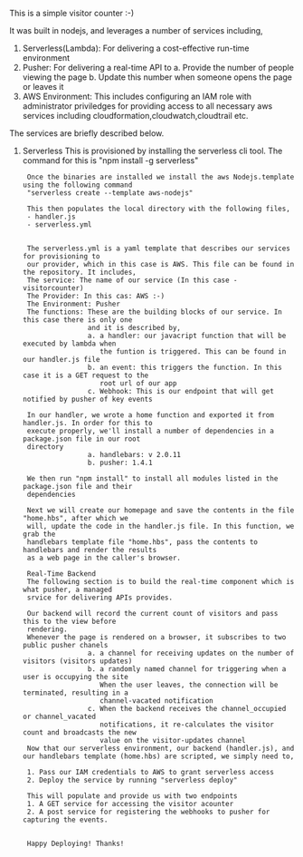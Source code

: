 This is a simple visitor counter :-)

It was built in nodejs, and leverages a number of services including, 
1. Serverless(Lambda): For delivering a cost-effective run-time environment
2. Pusher: For delivering a real-time API to 
   a. Provide the number of people viewing the page
   b. Update this number when someone opens the page or leaves it
3. AWS Environment: This includes configuring an IAM role with administrator priviledges for providing access to all necessary aws services including cloudformation,cloudwatch,cloudtrail etc. 

The services are briefly described below. 

1. Serverless
	This is provisioned by installing the serverless cli tool.
        The command for this is "npm install -g serverless"

        Once the binaries are installed we install the aws Nodejs.template using the following command
        "serverless create --template aws-nodejs"

        This then populates the local directory with the following files,
        - handler.js
        - serverless.yml


        The serverless.yml is a yaml template that describes our services for provisioning to
        our provider, which in this case is AWS. This file can be found in the repository. It includes,
        The service: The name of our service (In this case - visitorcounter)
        The Provider: In this cas: AWS :-)
        The Environment: Pusher
        The functions: These are the building blocks of our service. In this case there is only one 
                       and it is described by,
                       a. a handler: our javacript function that will be executed by lambda when 
                          the funtion is triggered. This can be found in our handler.js file
                       b. an event: this triggers the function. In this case it is a GET request to the
                          root url of our app
                       c. Webhook: This is our endpoint that will get notified by pusher of key events
        
        In our handler, we wrote a home function and exported it from handler.js. In order for this to
        execute properly, we'll install a number of dependencies in a package.json file in our root 
        directory 
                       a. handlebars: v 2.0.11
                       b. pusher: 1.4.1

        We then run "npm install" to install all modules listed in the package.json file and their 
        dependencies
   
        Next we will create our homepage and save the contents in the file "home.hbs", after which we 
        will, update the code in the handler.js file. In this function, we grab the
        handlebars template file "home.hbs", pass the contents to handlebars and render the results
        as a web page in the caller's browser. 

        Real-Time Backend
        The following section is to build the real-time component which is what pusher, a managed
        srvice for delivering APIs provides.
       
        Our backend will record the current count of visitors and pass this to the view before
        rendering. 
        Whenever the page is rendered on a browser, it subscribes to two public pusher chanels
                       a. a channel for receiving updates on the number of visitors (visitors updates)
                       b. a randomly named channel for triggering when a user is occupying the site
                          When the user leaves, the connection will be terminated, resulting in a 
                          channel-vacated notification
                       c. When the backend receives the channel_occupied or channel_vacated 
                          notifications, it re-calculates the visitor count and broadcasts the new
                          value on the visitor-updates channel 
        Now that our serverless environment, our backend (handler.js), and our handlebars template (home.hbs) are scripted, we simply need to, 

        1. Pass our IAM credentials to AWS to grant serverless access
        2. Deploy the service by running "serverless deploy"
             
        This will populate and provide us with two endpoints
        1. A GET service for accessing the visitor acounter
        2. A post service for registering the webhooks to pusher for capturing the events.


        Happy Deploying! Thanks!
